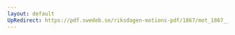 ```yaml
---
layout: default
UpRedirect: https://pdf.swedeb.se/riksdagen-motions-pdf/1867/mot_1867__fk__00049/mot_1867__fk__00049_001.pdf
---
```

